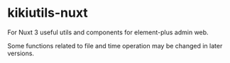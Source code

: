 # kikiutils-nuxt

For Nuxt 3 useful utils and components for element-plus admin web.

Some functions related to file and time operation may be changed in later versions.
